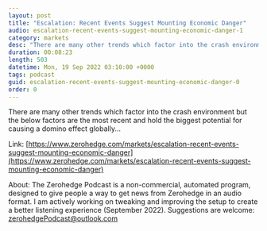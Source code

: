 ```yaml
---
layout: post
title: "Escalation: Recent Events Suggest Mounting Economic Danger"
audio: escalation-recent-events-suggest-mounting-economic-danger-1
category: markets
desc: "There are many other trends which factor into the crash environment but the below factors are the most recent and hold the biggest potential for causing a domino effect globally..."
duration: 00:08:23
length: 503
datetime: Mon, 19 Sep 2022 03:10:00 +0000
tags: podcast
guid: escalation-recent-events-suggest-mounting-economic-danger-0
order: 0
---
```

There are many other trends which factor into the crash environment but the below factors are the most recent and hold the biggest potential for causing a domino effect globally...

Link: [https://www.zerohedge.com/markets/escalation-recent-events-suggest-mounting-economic-danger](https://www.zerohedge.com/markets/escalation-recent-events-suggest-mounting-economic-danger)

About: The Zerohedge Podcast is a non-commercial, automated program, designed to give people a way to get news from Zerohedge in an audio format.  I am actively working on tweaking and improving the setup to create a better listening experience (September 2022).  Suggestions are welcome: [zerohedgePodcast@outlook.com](mailto:zerohedgePodcast@outlook.com)